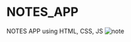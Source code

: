 # NOTES_APP
NOTES APP using HTML, CSS, JS
![note](https://user-images.githubusercontent.com/110442600/208386602-0909560a-9fc6-4a43-ae84-6fd397833e1c.png)

